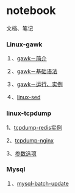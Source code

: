 # notebook
文档、笔记


### Linux-gawk
１、[gawk－简介](https://github.com/daniel1988/notebook/blob/master/linux/linux-gawk-1.md "linux-gawk")

２、[gawk－基础语法](https://github.com/daniel1988/notebook/blob/master/linux/linux-gawk-2.md "linux-gawk")

３、[gawk－运行、实例](https://github.com/daniel1988/notebook/blob/master/linux/linux-gawk-3.md "linux-gawk")

４、[linux-sed](https://github.com/daniel1988/notebook/blob/master/linux/linux-sed.md "linux-sed")

### linux-tcpdump

1、[tcpdump-redis实例](https://github.com/daniel1988/notebook/blob/master/linux/linux-tcpdump-1.md "linux-tcpdump")

2、[tcpdump-nginx](https://github.com/daniel1988/notebook/blob/master/linux/linux-tcpdump-2.md "linux-tcpdump")

3、[参数选项](https://github.com/daniel1988/notebook/blob/master/linux/linux-tcpdump-3.md "linux-tcpdump")

### Mysql
１、[mysql-batch-update](https://github.com/daniel1988/notebook/blob/master/mysql/mysql-batch-update.md)
